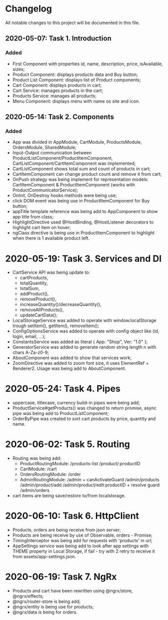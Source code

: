 # Changelog

All notable changes to this project will be documented in this file.

## 2020-05-07: Task 1. Introduction

### Added

-   First Component with properties id, name, description, price, isAvailable, sizes;
-   Product Component: displays products data and Buy button;
-   Product List Component: displays list of Product components;
-   Cart Component: displays products in cart;
-   Cart Service: manages products in the cart;
-   Products Service: manages all products;
-   Menu Component: displays menu with name os site and icon.

## 2020-05-14: Task 2. Components

### Added

- App was divided in AppModule, CartModule, ProductsModule, OrdersModule, SharedModule;
- Input-Output communication between ProductListComponent/ProductItemComponent, CartListComponent/CartItemComponent was implemented;
- CartListComponent shows total sum and count of products in cart;
- CartItemComponent can change product count and remove it from cart;
- OnPush strategy was being implement for representation models: CartItemComponent & ProductItemComponent (works with ProductCommunicatorService);
- OnInit, OnDestroy hooks methods were being use;
- click DOM event was being use in ProductItemComponent for Buy button;
- appTitle template reference was being add to AppComponent to show app title from class;
- HighlightDirective used @HostBinding, @HostListener decorators to highlight cart item on hover;
- ngClass directive is being use in ProductItemComponent to highlight when there is 1 available product left.

# 2020-05-19: Task 3. Services and DI
- CartService API was being update to: 
    - cartProducts, 
    - totalQuantity, 
    - totalSum, 
    - addProduct(), 
    - removeProduct(),
    - increaseQuantity()/decreaseQuantity(),
    - removeAllProducts(),
    - updateCartData();
- LocalStorageService was added to operate with window.localStorage trough setItem(), getItem(), removeItem();
- ConfigOptionsService was added to operate with config object like (id, login, email, ...);
- ConstantsService was added as literal { App: "Shop", Ver: "1.0" };
- GeneratorService was added to generate random string length n with chars A-Za-z0-9;
- AboutComponent was added to show that services work;
- ZoomDirective was added to zoom font size, it uses ElementRef + Renderer2. Usage was being add to AboutComponent.

# 2020-05-24: Task 4. Pipes
- uppercase, titlecase, currency build-in pipes were being add;
- ProductService#getProducts() was changed to return promise, async pipe was being add to ProductListComponent;
- OrderByPipe was created to sort cart products by price, quantity and name.

# 2020-06-02: Task 5. Routing
- Routing was being add:
    - ProductRoutingModule:
        /products-list
        /product/:productID
    - CartModule:
        /cart
    - OrdersRoutingModule:
        /order
    - AdminRoutingModule:
        /admin + canActivateGuard
        /admin/products
        /admin/product/add
        /admin/product/edit:productID + resolve guard
        /admin/orders
- cart items are being save/restore to/from localstorage.

# 2020-06-10: Task 6. HttpClient
- Products, orders are being receive from json server;
- Products are being receive by use of Observable, orders - Promise;
- TimingInterceptor was being add for requests with 'products' in url;
- AppSettings service was being add to look after app settings with THEME property in Local Storage, 
if fail - try with 2 retry to receive it from assets/app-settings.json.

# 2020-06-19: Task 7. NgRx
- Products and cart have been rewritten using @ngrx/store, @ngrx/effects;
- @ngrx/router-store is being add;
- @ngrx/entity is being use for products;
- @ngrx/data is being for orders.
